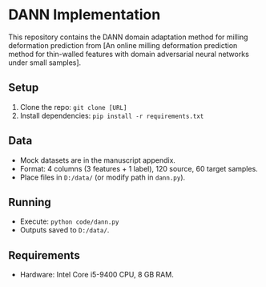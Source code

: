 # DANN Implementation
This repository contains the DANN  domain adaptation method  for milling deformation prediction from [An online milling deformation prediction method for thin-walled features with domain adversarial neural networks under small samples].

## Setup
1. Clone the repo: `git clone [URL]`
2. Install dependencies: `pip install -r requirements.txt`

## Data
- Mock datasets are in the manuscript appendix.
- Format: 4 columns (3 features + 1 label), 120 source, 60 target samples.
- Place files in `D:/data/` (or modify path in `dann.py`).

## Running
- Execute: `python code/dann.py`
- Outputs saved to `D:/data/`.

## Requirements
- Hardware: Intel Core i5-9400 CPU, 8 GB RAM.
